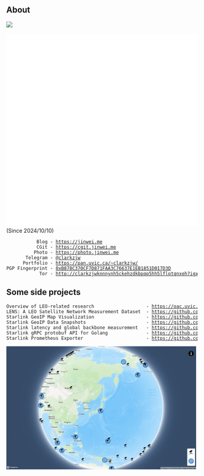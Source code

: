 ## About 
![](https://komarev.com/ghpvc/?username=clarkzjw)

![](./github-metrics.svg) (Since 2024/10/10)

<pre style='font-size: 9pt'>
           Blog - <a href="https://jinwei.me" target
="_blank">https://jinwei.me</a>
           CGit - <a href="https://cgit.jinwei.me" target="_blank">https://cgit.jinwei.me</a>
          Photo - <a href="https://photo.jinwei.me" target="_blank">https://photo.jinwei.me</a>
       Telegram - <a href="https://t.me/clarkzjw" target="_blank">@clarkzjw</a>
      Portfolio - <a href="https://pan.uvic.ca/~clarkzjw/" target="_blank">https://pan.uvic.ca/~clarkzjw/</a>
PGP Fingerprint - <a href="https://keys.openpgp.org/vks/v1/by-fingerprint/B878C370CF7D871FAA3C76637E1EB1851D017D3D" target="_blank">0xB878C370CF7D871FAA3C76637E1EB1851D017D3D</a>
            Tor - <a href="http://clarkzjwknnnynh5ckehzdkbpqp5hh5lflptqnxeh7igx6zjcmvpscqd.onion/" target="_blank">http://clarkzjwknnnynh5ckehzdkbpqp5hh5lflptqnxeh7igx6zjcmvpscqd.onion</a>
</pre>

## Some side projects
<pre style='font-size: 9pt'>
Overview of LEO-related research                   - <a href="https://oac.uvic.ca/starlink/" target="_blank">https://oac.uvic.ca/starlink/</a>
LENS: A LEO Satellite Network Measurement Dataset  - <a href="https://github.com/clarkzjw/LENS", target="_blank">https://github.com/clarkzjw/LENS</a>
Starlink GeoIP Map Visualization                   - <a href="https://github.com/clarkzjw/starlink-geoip", target="_blank">https://github.com/clarkzjw/starlink-geoip</a>
Starlink GeoIP Data Snapshots                      - <a href="https://github.com/clarkzjw/starlink-geoip-data", target="_blank">https://github.com/clarkzjw/starlink-geoip-data</a>
Starlink latency and global backbone measurement   - <a href="https://github.com/clarkzjw/starlink-lens", target="_blank">https://github.com/clarkzjw/starlink-lens</a>
Starlink gRPC protobuf API for Golang              - <a href="https://github.com/clarkzjw/starlink-grpc-golang", target="_blank">https://github.com/clarkzjw/starlink-grpc-golang</a>
Starlink Prometheus Exporter                       - <a href="https://github.com/clarkzjw/starlink_exporter", target="_blank">https://github.com/clarkzjw/starlink_exporter</a>
</pre>

<a href="https://pan.uvic.ca/~clarkzjw/starlink" target="_blank"><img alt="Starlink GeoIP Map" src="https://github.com/clarkzjw/clarkzjw/blob/master/geoip.jpg?raw=true" width="500"></a>
